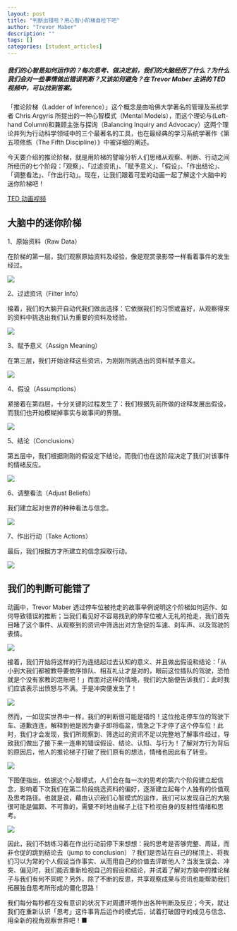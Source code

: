 ```yaml
---
layout: post
title: "判断出错啦？用心智小阶梯自检下吧"
author: "Trevor Maber"
description: ""
tags: []
categories: [student_articles]
---
```


##### 我们的心智是如何运作的？每次思考、做决定前，我们的大脑经历了什么？为什么我们会对一些事情做出错误判断？又该如何避免？在 Trevor Maber 主讲的 TED 视频中，可以找到答案。

「推论阶梯（Ladder of Inference）」这个概念是由哈佛大学著名的管理及系统学者 Chris Argyris 所提出的一种心智模式（Mental Models），而这个理论与(Left-hand Column)和兼顾主张与探询（Balancing Inquiry and Advocacy）这两个理论并列为行动科学领域中的三个最著名的工具，也在最经典的学习系统学著作《第五项修练（The Fifth Discipline）》中被详细的阐述。

今天要介绍的推论阶梯，就是用阶梯的譬喻分析人们思绪从观察、判断、行动之间所经历的七个阶段：「观察」、「过滤资讯」、「赋予意义」、「假设」、「作出结论」、「调整看法」、「作出行动」。现在，让我们跟着可爱的动画一起了解这个大脑中的迷你阶梯吧！

[TED 动画视频](https://v.qq.com/txp/iframe/player.html?origin=https%3A%2F%2Fmp.weixin.qq.com&vid=h0317i5knoi&autoplay=false&full=true&show1080p=false&isDebugIframe=false)

## 大脑中的迷你阶梯

1、原始资料（Raw Data）

在阶梯的第一层，我们观察原始资料及经验，像是观赏录影带一样看着事件的发生经过。

![](https://ws2.sinaimg.cn/large/006tNc79gy1fzfa6yhgnoj30hs05wmxl.jpg)

2、过滤资讯（Filter Info）

接着，我们的大脑开自动代我们做出选择：它依据我们的习惯或喜好，从观察得来的资料中挑选出我们认为重要的资料及经验。

![](https://ws1.sinaimg.cn/large/006tNc79gy1fzfa7hxj9pj30hs05wjrx.jpg)

3、赋予意义（Assign Meaning）

在第三层，我们开始诠释这些资讯，为刚刚所挑选出的资料赋予意义。

![](https://ws1.sinaimg.cn/large/006tNc79gy1fzfa7w66zzj30hs05wmxj.jpg)

4、假设（Assumptions）

紧接着在第四层，十分关键的过程发生了：我们根据先前所做的诠释发展出假设，而我们也开始模糊掉事实与故事间的界限。

![](https://ws1.sinaimg.cn/large/006tNc79gy1fzfa8av9x2j30hs05wq3c.jpg)

5、结论（Conclusions）

第五层中，我们根据刚刚的假设定下结论，而我们也在这阶段决定了我们对该事件的情绪反应。

![](https://ws2.sinaimg.cn/large/006tNc79gy1fzfa954xv2j30hs05w74k.jpg)

6、调整看法（Adjust Beliefs）

我们建立起对世界的种种看法与信念。

![](https://ws1.sinaimg.cn/large/006tNc79gy1fzfa9jdwocj30hs05wjrt.jpg)

7、作出行动（Take Actions）

最后，我们根据方才所建立的信念採取行动。

![](https://ws3.sinaimg.cn/large/006tNc79gy1fzfaa06yzpj30hs05wjrr.jpg)

## 我们的判断可能错了

动画中，Trevor Maber 透过停车位被抢走的故事举例说明这个阶梯如何运作、如何导致错误的推断；当我们看见好不容易找到的停车位被人无礼的抢走，我们首先目睹了这个事件、从观察到的资讯中筛选出对方急促的车速、刹车声、以及驾驶的表情。

![](https://ws1.sinaimg.cn/large/006tNc79gy1fzfaavdokdj30hs09u3zb.jpg)

接着，我们开始将这样的行为连结起过去认知的意义、并且做出假设和结论：「从小到大我们都被教导要依序排队、相互礼让才是对的，眼前这位插队的驾驶，恐怕就是个没有家教的混账吧！」而面对这样的情境，我们的大脑便告诉我们：此时我们应该表示出愤怒与不满。于是冲突便发生了！

![](https://ws4.sinaimg.cn/large/006tNc79gy1fzfab7uttmj30hs09ydgd.jpg)

然而，一如现实世界中一样，我们的判断很可能是错的！这位抢走停车位的驾驶下车、道歉连连，解释到他是因为妻子即将临盆，情急之下才停了这个停车位！此时，我们才会发现，我们所观察到、筛选过的资讯不足以完整地了解事件经过，导致我们做出了接下来一连串的错误假设、结论、认知、与行为！了解对方行为背后的原因后，他人的推论梯子打破了我们原有的想法，情绪也因此有了转变。

![](https://ws4.sinaimg.cn/large/006tNc79gy1fzfabhqinbj30hs09zaas.jpg)

下图便指出，依据这个心智模式，人们会在每一次的思考的第六个阶段建立起信念，影响着下次我们在第二阶段挑选资料的偏好，逐渐建立起每个人独有的价值观及思考路径。也就是说，藉由认识我们心智模式的运作，我们可以发现自己的大脑很可能是偏颇、不可靠的，需要不时地由梯子上往下检视自身的反射性情绪和思考。

![](https://ws3.sinaimg.cn/large/006tNc79gy1fzfabtlodyj30hs0k2t9r.jpg)

因此，我们不妨练习着在作出行动前停下来想想：我的思考是否够完整、周延，而非仓促的跳到结论去（jump to conclusion）？我们是否站在自己的梯顶上、将我们习以为常的个人假设当作事实、从而用自己的价值去评断他人？当发生误会、冲突、偏见时，我们能否重新检视自己的假设和结论，并试着了解对方脑中的推论梯子与我们有何不同呢？另外，除了不断的反思，共享观察成果与资讯也能帮助我们拓展独自思考所形成的僵化思路！

我们每分每秒都在没有意识的状况下对周遭环境作出各种判断及反应；今天，就让我们在重新认识「思考」这件事背后运作的模式后，试着打破固守的成见与信念、用全新的视角观察世界吧！■
